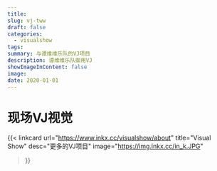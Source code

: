 ```yaml
---
title:
slug: vj-tww
draft: false
categories:
  - visualshow
tags:
summary: 与谭维维乐队的VJ项目
description: 谭维维乐队御用VJ
showImageInContent: false
image:
date: 2020-01-01
---
```


# 现场VJ视觉











{{< linkcard 
  url="https://www.inkx.cc/visualshow/about" 
  title="Visual Show" 
  desc="更多的VJ项目" 
  image="https://img.inkx.cc/in_k.JPG" 
>}}



